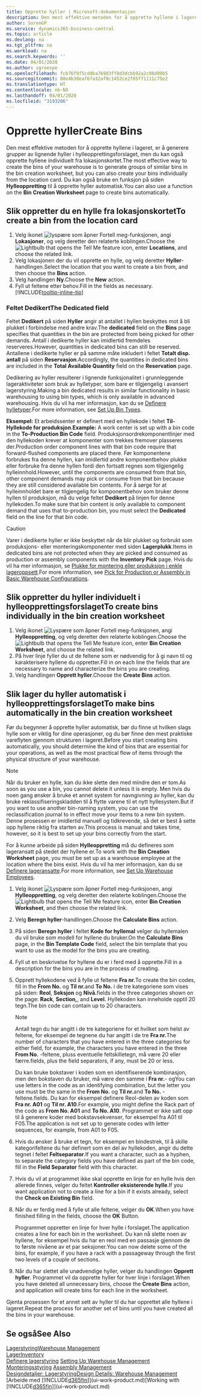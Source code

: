 ```yaml
---
title: Opprette hyller | Microsoft-dokumentasjon
description: Den mest effektive metoden for å opprette hyllene i lageret, er å generere grupper av lignende hyller i hylleopprettingsforslaget, men du kan også opprette hyllene individuelt.
author: SorenGP
ms.service: dynamics365-business-central
ms.topic: article
ms.devlang: na
ms.tgt_pltfrm: na
ms.workload: na
ms.search.keywords: ''
ms.date: 04/01/2020
ms.author: sgroespe
ms.openlocfilehash: fcb76f9f5cddba76983ff8d3dcbb92a2c08d09b5
ms.sourcegitcommit: 88e4b30eaf6fa32af0c1452ce2f85ff1111c75e2
ms.translationtype: HT
ms.contentlocale: nb-NO
ms.lasthandoff: 04/01/2020
ms.locfileid: "3193206"
---
```

# <a name="create-bins"></a><span data-ttu-id="a29ff-103">Opprette hyller</span><span class="sxs-lookup"><span data-stu-id="a29ff-103">Create Bins</span></span>
<span data-ttu-id="a29ff-104">Den mest effektive metoden for å opprette hyllene i lageret, er å generere grupper av lignende hyller i hylleopprettingsforslaget, men du kan også opprette hyllene individuelt fra lokasjonskortet.</span><span class="sxs-lookup"><span data-stu-id="a29ff-104">The most effective way to create the bins of your warehouse is to generate groups of similar bins in the bin creation worksheet, but you can also create your bins individually from the location card.</span></span> <span data-ttu-id="a29ff-105">Du kan også bruke en funksjon på siden **Hylleoppretting** til å opprette hyller automatisk.</span><span class="sxs-lookup"><span data-stu-id="a29ff-105">You can also use a function on the **Bin Creation Worksheet** page to create bins automatically.</span></span>  

## <a name="to-create-a-bin-from-the-location-card"></a><span data-ttu-id="a29ff-106">Slik oppretter du en hylle fra lokasjonskortet</span><span class="sxs-lookup"><span data-stu-id="a29ff-106">To create a bin from the location card</span></span>  
1.  <span data-ttu-id="a29ff-107">Velg ikonet ![lyspære som åpner Fortell meg-funksjonen](media/ui-search/search_small.png "Fortell hva du vil gjøre"), angi **Lokasjoner**, og velg deretter den relaterte koblingen.</span><span class="sxs-lookup"><span data-stu-id="a29ff-107">Choose the ![Lightbulb that opens the Tell Me feature](media/ui-search/search_small.png "Tell me what you want to do") icon, enter **Locations**, and choose the related link.</span></span>  
2.  <span data-ttu-id="a29ff-108">Velg lokasjonen der du vil opprette en hylle, og velg deretter **Hyller**-handlingen.</span><span class="sxs-lookup"><span data-stu-id="a29ff-108">Select the location that you want to create a bin from, and then choose the **Bins** action.</span></span>  
3. <span data-ttu-id="a29ff-109">Velg handlingen **Ny**.</span><span class="sxs-lookup"><span data-stu-id="a29ff-109">Choose the **New** action.</span></span>
4. <span data-ttu-id="a29ff-110">Fyll ut feltene etter behov.</span><span class="sxs-lookup"><span data-stu-id="a29ff-110">Fill in the fields as necessary.</span></span> [!INCLUDE[tooltip-inline-tip](includes/tooltip-inline-tip_md.md)]

### <a name="the-dedicated-field"></a><span data-ttu-id="a29ff-111">Feltet Dedikert</span><span class="sxs-lookup"><span data-stu-id="a29ff-111">The Dedicated field</span></span>
<span data-ttu-id="a29ff-112">Feltet **Dedikert** på siden **Hyller** angir at antallet i hyllen beskyttes mot å bli plukket i forbindelse med andre krav.</span><span class="sxs-lookup"><span data-stu-id="a29ff-112">The **dedicated** field on the **Bins** page specifies that quantities in the bin are protected from being picked for other demands.</span></span> <span data-ttu-id="a29ff-113">Antall i dedikerte hyller kan imidlertid fremdeles reserveres.</span><span class="sxs-lookup"><span data-stu-id="a29ff-113">However, quantities in dedicated bins can still be reserved.</span></span> <span data-ttu-id="a29ff-114">Antallene i dedikerte hyller er på samme måte inkludert i feltet **Totalt disp. antall** på siden **Reservasjon**.</span><span class="sxs-lookup"><span data-stu-id="a29ff-114">Accordingly, the quantities in dedicated bins are included in the **Total Available Quantity** field on the **Reservation** page.</span></span>

<span data-ttu-id="a29ff-115">Dedikering av hyller resulterer i lignende funksjonalitet i grunnleggende lageraktiviteter som bruk av hylletyper, som bare er tilgjengelig i avansert lagerstyring.</span><span class="sxs-lookup"><span data-stu-id="a29ff-115">Making a bin dedicated results in similar functionality in basic warehousing to using bin types, which is only available in advanced warehousing.</span></span> <span data-ttu-id="a29ff-116">Hvis du vil ha mer informasjon, kan du se [Definere hylletyper](warehouse-how-to-set-up-bin-types.md).</span><span class="sxs-lookup"><span data-stu-id="a29ff-116">For more information, see [Set Up Bin Types](warehouse-how-to-set-up-bin-types.md).</span></span>

<span data-ttu-id="a29ff-117">**Eksempel:** Et arbeidssenter er definert med en hyllekode i feltet **Til-Hyllekode for produksjon**.</span><span class="sxs-lookup"><span data-stu-id="a29ff-117">**Example:** A work center is set up with a bin code in the **To-Production Bin Code** field.</span></span> <span data-ttu-id="a29ff-118">Produksjonsordrekomponentlinjer med den hyllekoden krever at komponenter som trekkes fremover plasseres der.</span><span class="sxs-lookup"><span data-stu-id="a29ff-118">Production order component lines with that bin code require that forward-flushed components are placed there.</span></span> <span data-ttu-id="a29ff-119">Før komponentene forbrukes fra denne hyllen, kan imidlertid andre komponentbehov plukke eller forbruke fra denne hyllen fordi den fortsatt regnes som tilgjengelig hylleinnhold.</span><span class="sxs-lookup"><span data-stu-id="a29ff-119">However, until the components are consumed from that bin, other component demands may pick or consume from that bin because they are still considered available bin contents.</span></span> <span data-ttu-id="a29ff-120">For å sørge for at hylleinnholdet bare er tilgjengelig for komponentbehov som bruker denne hyllen til produksjon, må du velge feltet **Dedikert** på linjen for denne hyllekoden.</span><span class="sxs-lookup"><span data-stu-id="a29ff-120">To make sure that bin content is only available to component demand that uses that to-production bin, you must select the **Dedicated** field on the line for that bin code.</span></span>

> [!Caution]
> <span data-ttu-id="a29ff-121">Varer i dedikerte hyller er ikke beskyttet når de blir plukket og forbrukt som produksjons- eller monteringskomponenter med siden **Lagerplukk**.</span><span class="sxs-lookup"><span data-stu-id="a29ff-121">Items in dedicated bins are not protected when they are picked and consumed as production or assembly components with the **Inventory Pick** page.</span></span> <span data-ttu-id="a29ff-122">Hvis du vil ha mer informasjon, se [Plukke for montering eller produksjon i enkle lageroppsett](warehouse-how-to-pick-for-production.md).</span><span class="sxs-lookup"><span data-stu-id="a29ff-122">For more information, see [Pick for Production or Assembly in Basic Warehouse Configurations](warehouse-how-to-pick-for-production.md).</span></span>

## <a name="to-create-bins-individually-in-the-bin-creation-worksheet"></a><span data-ttu-id="a29ff-123">Slik oppretter du hyller individuelt i hylleopprettingsforslaget</span><span class="sxs-lookup"><span data-stu-id="a29ff-123">To create bins individually in the bin creation worksheet</span></span>  
1.  <span data-ttu-id="a29ff-124">Velg ikonet ![Lyspære som åpner Fortell meg-funksjonen](media/ui-search/search_small.png "Fortell hva du vil gjøre"), angi **Hylleoppretting**, og velg deretter den relaterte koblingen.</span><span class="sxs-lookup"><span data-stu-id="a29ff-124">Choose the ![Lightbulb that opens the Tell Me feature](media/ui-search/search_small.png "Tell me what you want to do") icon, enter **Bin Creation Worksheet**, and choose the related link.</span></span>  
2.  <span data-ttu-id="a29ff-125">På hver linje fyller du ut de feltene som er nødvendig for å gi navn til og karakterisere hyllene du oppretter.</span><span class="sxs-lookup"><span data-stu-id="a29ff-125">Fill in on each line the fields that are necessary to name and characterize the bins you are creating.</span></span>  
3.  <span data-ttu-id="a29ff-126">Velg handlingen **Opprett hyller**.</span><span class="sxs-lookup"><span data-stu-id="a29ff-126">Choose the **Create Bins** action.</span></span>  

## <a name="to-make-bins-automatically-in-the-bin-creation-worksheet"></a><span data-ttu-id="a29ff-127">Slik lager du hyller automatisk i hylleopprettingsforslaget</span><span class="sxs-lookup"><span data-stu-id="a29ff-127">To make bins automatically in the bin creation worksheet</span></span>  
<span data-ttu-id="a29ff-128">Før du begynner å opprette hyller automatisk, bør du finne ut hvilken slags hylle som er viktig for dine operasjoner, og du bør finne den mest praktiske vareflyten gjennom strukturen i lageret.</span><span class="sxs-lookup"><span data-stu-id="a29ff-128">Before you start creating bins automatically, you should determine the kind of bins that are essential for your operations, as well as the most practical flow of items through the physical structure of your warehouse.</span></span>  

> [!NOTE]  
>  <span data-ttu-id="a29ff-129">Når du bruker en hylle, kan du ikke slette den med mindre den er tom.</span><span class="sxs-lookup"><span data-stu-id="a29ff-129">As soon as you use a bin, you cannot delete it unless it is empty.</span></span> <span data-ttu-id="a29ff-130">Men hvis du noen gang ønsker å bruke et annet system for navngivning av hyller, kan du bruke reklassifiseringskladden til å flytte varene til et nytt hyllesystem.</span><span class="sxs-lookup"><span data-stu-id="a29ff-130">But if you want to use another bin-naming system, you can use the reclassification journal to in effect move your items to a new bin system.</span></span> <span data-ttu-id="a29ff-131">Denne prosessen er imidlertid manuell og tidkrevende, så det er best å sette opp hyllene riktig fra starten av.</span><span class="sxs-lookup"><span data-stu-id="a29ff-131">This process is manual and takes time, however, so it is best to set up your bins correctly from the start.</span></span>  

<span data-ttu-id="a29ff-132">For å kunne arbeide på siden **Hylleoppretting** må du defineres som lageransatt på stedet der hyllene er.</span><span class="sxs-lookup"><span data-stu-id="a29ff-132">To work with the **Bin Creation Worksheet** page, you must be set up as a warehouse employee at the location where the bins exist.</span></span> <span data-ttu-id="a29ff-133">Hvis du vil ha mer informasjon, kan du se [Definere lageransatte](warehouse-how-to-set-up-warehouse-employees.md).</span><span class="sxs-lookup"><span data-stu-id="a29ff-133">For more information, see [Set Up Warehouse Employees](warehouse-how-to-set-up-warehouse-employees.md).</span></span>    

1.  <span data-ttu-id="a29ff-134">Velg ikonet ![Lyspære som åpner Fortell meg-funksjonen](media/ui-search/search_small.png "Fortell hva du vil gjøre"), angi **Hylleoppretting**, og velg deretter den relaterte koblingen.</span><span class="sxs-lookup"><span data-stu-id="a29ff-134">Choose the ![Lightbulb that opens the Tell Me feature](media/ui-search/search_small.png "Tell me what you want to do") icon, enter **Bin Creation Worksheet**, and then choose the related link.</span></span>  
2.  <span data-ttu-id="a29ff-135">Velg **Beregn hyller**-handlingen.</span><span class="sxs-lookup"><span data-stu-id="a29ff-135">Choose the **Calculate Bins** action.</span></span>
3. <span data-ttu-id="a29ff-136">På siden **Beregn hyller** i feltet **Kode for hyllemal** velger du hyllemalen du vil bruke som modell for hyllene du bruker.</span><span class="sxs-lookup"><span data-stu-id="a29ff-136">On the **Calculate Bins** page, in the **Bin Template Code** field, select the bin template that you want to use as the model for the bins you are creating.</span></span>
4.  <span data-ttu-id="a29ff-137">Fyll ut en beskrivelse for hyllene du er i ferd med å opprette.</span><span class="sxs-lookup"><span data-stu-id="a29ff-137">Fill in a description for the bins you are in the process of creating.</span></span>  
5.  <span data-ttu-id="a29ff-138">Opprett hyllekodene ved å fylle ut feltene **Fra nr.**</span><span class="sxs-lookup"><span data-stu-id="a29ff-138">To create the bin codes, fill in the **From No.**</span></span> <span data-ttu-id="a29ff-139">og **Til nr.**</span><span class="sxs-lookup"><span data-stu-id="a29ff-139">and **To No.**</span></span> <span data-ttu-id="a29ff-140">i de tre kategoriene som vises på siden: **Reol**, **Seksjon** og **Nivå.**</span><span class="sxs-lookup"><span data-stu-id="a29ff-140">fields in the three categories shown on the page: **Rack**, **Section,**, and **Level.**</span></span> <span data-ttu-id="a29ff-141">Hyllekoden kan inneholde opptil 20 tegn.</span><span class="sxs-lookup"><span data-stu-id="a29ff-141">The bin code can contain up to 20 characters.</span></span>  

    > [!NOTE]  
    >  <span data-ttu-id="a29ff-142">Antall tegn du har angitt i de tre kategoriene for et hvilket som helst av feltene, for eksempel de tegnene du har angitt i de tre **Fra nr.**</span><span class="sxs-lookup"><span data-stu-id="a29ff-142">The number of characters that you have entered in the three categories for either field, for example, the characters you have entered in the three **From No.**</span></span> <span data-ttu-id="a29ff-143">-feltene, pluss eventuelle feltskilletegn, må være 20 eller færre.</span><span class="sxs-lookup"><span data-stu-id="a29ff-143">fields, plus the field separators, if any, must be 20 or less.</span></span>  

     <span data-ttu-id="a29ff-144">Du kan bruke bokstaver i koden som en identifiserende kombinasjon, men den bokstaven du bruker, må være den samme i **Fra nr.**- og</span><span class="sxs-lookup"><span data-stu-id="a29ff-144">You can use letters in the code as an identifying combination, but the letter you use must be the same in the **From No.**</span></span> <span data-ttu-id="a29ff-145">og **Til nr.**</span><span class="sxs-lookup"><span data-stu-id="a29ff-145">and **To No.**</span></span> <span data-ttu-id="a29ff-146">-feltene.</span><span class="sxs-lookup"><span data-stu-id="a29ff-146">fields.</span></span> <span data-ttu-id="a29ff-147">Du kan for eksempel definere Reol-delen av koden som **Fra nr. A01** og **Til nr. A10**.</span><span class="sxs-lookup"><span data-stu-id="a29ff-147">For example, you might define the Rack part of the code as **From No. A01** and **To No. A10**.</span></span> <span data-ttu-id="a29ff-148">Programmet er ikke satt opp til å generere koder med bokstavsekvenser, for eksempel fra A01 til F05.</span><span class="sxs-lookup"><span data-stu-id="a29ff-148">The application is not set up to generate codes with letter sequences, for example, from A01 to F05.</span></span>  

6.  <span data-ttu-id="a29ff-149">Hvis du ønsker å bruke et tegn, for eksempel en bindestrek, til å skille kategorifeltene du har definert som en del av hyllekoden, angir du dette tegnet i feltet **Feltseparator**.</span><span class="sxs-lookup"><span data-stu-id="a29ff-149">If you want a character, such as a hyphen, to separate the category fields you have defined as part of the bin code, fill in the **Field Separator** field with this character.</span></span>  
7.  <span data-ttu-id="a29ff-150">Hvis du vil at programmet ikke skal opprette en linje for en hylle hvis den allerede finnes, velger du feltet **Kontroller eksisterende hylle**.</span><span class="sxs-lookup"><span data-stu-id="a29ff-150">If you want application not to create a line for a bin if it exists already, select the **Check on Existing Bin** field.</span></span>  
8. <span data-ttu-id="a29ff-151">Når du er ferdig med å fylle ut alle feltene, velger du **OK**.</span><span class="sxs-lookup"><span data-stu-id="a29ff-151">When you have finished filling in the fields, choose the **OK** Button.</span></span>

    <span data-ttu-id="a29ff-152">Programmet oppretter en linje for hver hylle i forslaget.</span><span class="sxs-lookup"><span data-stu-id="a29ff-152">The application creates a line for each bin in the worksheet.</span></span> <span data-ttu-id="a29ff-153">Du kan nå slette noen av hyllene, for eksempel hvis du har en reol med en passasje gjennom de to første nivåene av et par seksjoner.</span><span class="sxs-lookup"><span data-stu-id="a29ff-153">You can now delete some of the bins, for example, if you have a rack with a passageway through the first two levels of a couple of sections.</span></span>  

9. <span data-ttu-id="a29ff-154">Når du har slettet alle unødvendige hyller, velger du handlingen **Opprett hyller**. Programmet vil da opprette hyller for hver linje i forslaget.</span><span class="sxs-lookup"><span data-stu-id="a29ff-154">When you have deleted all unnecessary bins, choose the **Create Bins** action, and application will create bins for each line in the worksheet.</span></span>  

<span data-ttu-id="a29ff-155">Gjenta prosessen for et annet sett av hyller til du har opprettet alle hyllene i lageret.</span><span class="sxs-lookup"><span data-stu-id="a29ff-155">Repeat the process for another set of bins until you have created all the bins in your warehouse.</span></span>  

## <a name="see-also"></a><span data-ttu-id="a29ff-156">Se også</span><span class="sxs-lookup"><span data-stu-id="a29ff-156">See Also</span></span>  
[<span data-ttu-id="a29ff-157">Lagerstyring</span><span class="sxs-lookup"><span data-stu-id="a29ff-157">Warehouse Management</span></span>](warehouse-manage-warehouse.md)  
[<span data-ttu-id="a29ff-158">Lager</span><span class="sxs-lookup"><span data-stu-id="a29ff-158">Inventory</span></span>](inventory-manage-inventory.md)  
<span data-ttu-id="a29ff-159">[Definere lagerstyring](warehouse-setup-warehouse.md)   </span><span class="sxs-lookup"><span data-stu-id="a29ff-159">[Setting Up Warehouse Management](warehouse-setup-warehouse.md)   </span></span>  
<span data-ttu-id="a29ff-160">[Monteringsstyring](assembly-assemble-items.md)  </span><span class="sxs-lookup"><span data-stu-id="a29ff-160">[Assembly Management](assembly-assemble-items.md)  </span></span>  
[<span data-ttu-id="a29ff-161">Designdetaljer: Lagerstyring</span><span class="sxs-lookup"><span data-stu-id="a29ff-161">Design Details: Warehouse Management</span></span>](design-details-warehouse-management.md)  
<span data-ttu-id="a29ff-162">[Arbeide med [!INCLUDE[d365fin](includes/d365fin_md.md)]](ui-work-product.md)</span><span class="sxs-lookup"><span data-stu-id="a29ff-162">[Working with [!INCLUDE[d365fin](includes/d365fin_md.md)]](ui-work-product.md)</span></span>
